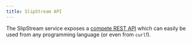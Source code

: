 ```yaml
---
title: SlipStream API
---
```


The SlipStream service exposes a [compete REST API][api] which can
easily be used from any programming language (or even from `curl`!). 

[api]: http://slipstream.github.io/SlipStreamDocumentationAPI/
